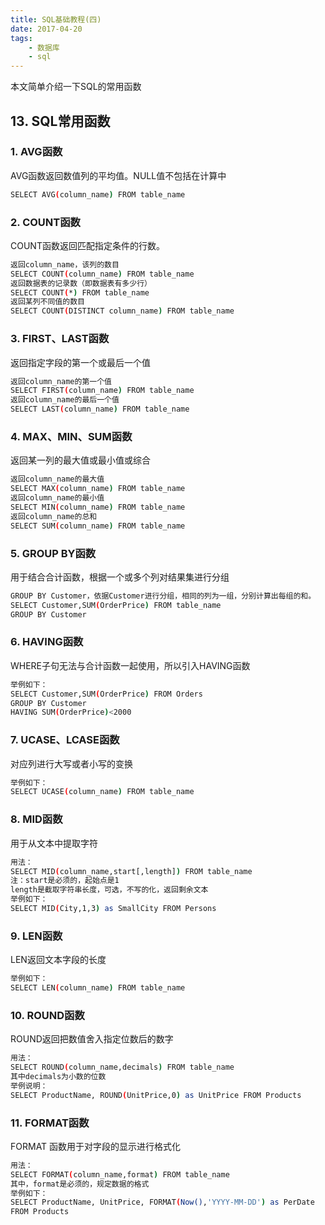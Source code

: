 ```yaml
---
title: SQL基础教程(四)
date: 2017-04-20
tags:
    - 数据库
    - sql
---
```

本文简单介绍一下SQL的常用函数

<!-- more -->

## 13. SQL常用函数

### 1. AVG函数

AVG函数返回数值列的平均值。NULL值不包括在计算中

```bash
SELECT AVG(column_name) FROM table_name
```

### 2. COUNT函数

COUNT函数返回匹配指定条件的行数。

```bash
返回column_name，该列的数目
SELECT COUNT(column_name) FROM table_name
返回数据表的记录数（即数据表有多少行）
SELECT COUNT(*) FROM table_name
返回某列不同值的数目
SELECT COUNT(DISTINCT column_name) FROM table_name
```
### 3. FIRST、LAST函数

返回指定字段的第一个或最后一个值

```bash
返回column_name的第一个值
SELECT FIRST(column_name) FROM table_name
返回column_name的最后一个值
SELECT LAST(column_name) FROM table_name
```
### 4. MAX、MIN、SUM函数

返回某一列的最大值或最小值或综合

```bash
返回column_name的最大值
SELECT MAX(column_name) FROM table_name
返回column_name的最小值
SELECT MIN(column_name) FROM table_name
返回column_name的总和
SELECT SUM(column_name) FROM table_name
```
### 5. GROUP BY函数

用于结合合计函数，根据一个或多个列对结果集进行分组

```bash
GROUP BY Customer，依据Customer进行分组，相同的列为一组，分别计算出每组的和。
SELECT Customer,SUM(OrderPrice) FROM table_name
GROUP BY Customer
```
### 6. HAVING函数

WHERE子句无法与合计函数一起使用，所以引入HAVING函数

```bash
举例如下：
SELECT Customer,SUM(OrderPrice) FROM Orders
GROUP BY Customer
HAVING SUM(OrderPrice)<2000
```
### 7. UCASE、LCASE函数

对应列进行大写或者小写的变换

```bash
举例如下：
SELECT UCASE(column_name) FROM table_name
```
### 8. MID函数

用于从文本中提取字符

```bash
用法：
SELECT MID(column_name,start[,length]) FROM table_name
注：start是必须的，起始点是1
length是截取字符串长度，可选，不写的化，返回剩余文本
举例如下：
SELECT MID(City,1,3) as SmallCity FROM Persons
```
### 9. LEN函数

LEN返回文本字段的长度

```bash
举例如下：
SELECT LEN(column_name) FROM table_name
```
### 10. ROUND函数

ROUND返回把数值舍入指定位数后的数字

```bash
用法：
SELECT ROUND(column_name,decimals) FROM table_name
其中decimals为小数的位数
举例说明：
SELECT ProductName, ROUND(UnitPrice,0) as UnitPrice FROM Products
```
### 11. FORMAT函数

FORMAT 函数用于对字段的显示进行格式化

```bash
用法：
SELECT FORMAT(column_name,format) FROM table_name
其中，format是必须的，规定数据的格式
举例如下：
SELECT ProductName, UnitPrice, FORMAT(Now(),'YYYY-MM-DD') as PerDate
FROM Products
```
